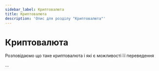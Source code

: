 ```yaml
---
sidebar_label: Криптовалюта
title: Криптовалюта
description: 'Опис для розділу "Криптовалюта"' 
---
```


# Криптовалюта

Розповідаємо що таке криптовалюта і які є можливості її переведення

...
